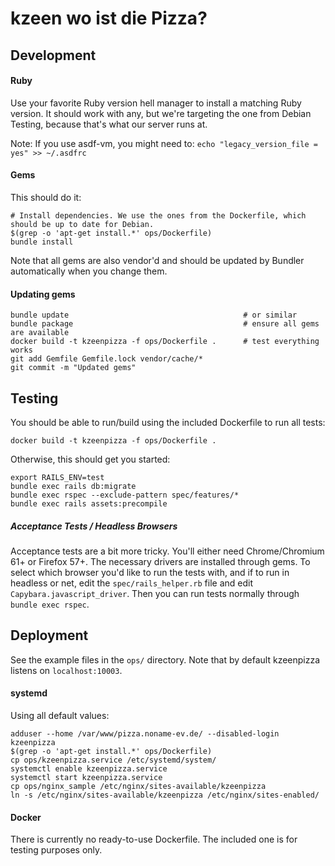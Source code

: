 # kzeen wo ist die Pizza?

## Development

#### Ruby
Use your favorite Ruby version hell manager to install a matching Ruby version. It should work with any, but we're targeting the one from Debian Testing, because that's what our server runs at.

Note: If you use asdf-vm, you might need to: `echo "legacy_version_file = yes" >> ~/.asdfrc`

#### Gems

This should do it:
```
# Install dependencies. We use the ones from the Dockerfile, which should be up to date for Debian.
$(grep -o 'apt-get install.*' ops/Dockerfile)
bundle install
```

Note that all gems are also vendor'd and should be updated by Bundler automatically when you change them.

#### Updating gems

```
bundle update                                       # or similar
bundle package                                      # ensure all gems are available
docker build -t kzeenpizza -f ops/Dockerfile .      # test everything works
git add Gemfile Gemfile.lock vendor/cache/*
git commit -m "Updated gems"
```

## Testing

You should be able to run/build using the included Dockerfile to run all tests:

```
docker build -t kzeenpizza -f ops/Dockerfile .
```

Otherwise, this should get you started:

```
export RAILS_ENV=test
bundle exec rails db:migrate
bundle exec rspec --exclude-pattern spec/features/*
bundle exec rails assets:precompile
```

##### Acceptance Tests / Headless Browsers
Acceptance tests are a bit more tricky. You'll either need Chrome/Chromium 61+ or Firefox 57+. The necessary drivers are installed through gems. To select which browser you'd like to run the tests with, and if to run in headless or net, edit the `spec/rails_helper.rb` file and edit `Capybara.javascript_driver`. Then you can run tests normally through `bundle exec rspec`.

## Deployment

See the example files in the `ops/` directory. Note that by default kzeenpizza listens on `localhost:10003`.

#### systemd

Using all default values:

```
adduser --home /var/www/pizza.noname-ev.de/ --disabled-login kzeenpizza
$(grep -o 'apt-get install.*' ops/Dockerfile)
cp ops/kzeenpizza.service /etc/systemd/system/
systemctl enable kzeenpizza.service
systemctl start kzeenpizza.service
cp ops/nginx_sample /etc/nginx/sites-available/kzeenpizza
ln -s /etc/nginx/sites-available/kzeenpizza /etc/nginx/sites-enabled/

```

#### Docker

There is currently no ready-to-use Dockerfile. The included one is for testing purposes only.
